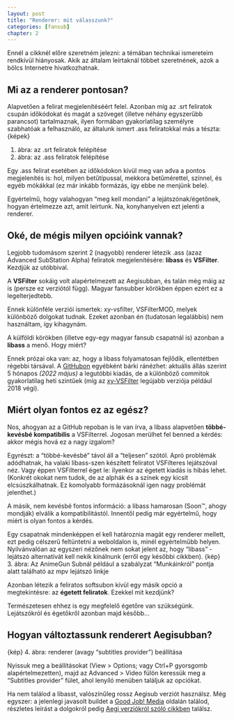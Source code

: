 ```yaml
---
layout: post
title: "Renderer: mit válasszunk?"
categories: [fansub]
chapter: 2
---
```


Ennél a cikknél előre szeretném jelezni: a témában technikai ismereteim rendkívül hiányosak. Akik az általam leírtaknál többet szeretnének, azok a bölcs Internetre hivatkozhatnak.


## Mi az a renderer pontosan?

Alapvetően a felirat megjelenítéséért felel. Azonban míg az .srt feliratok csupán időkódokat és magát a szöveget (illetve néhány egyszerűbb parancsot) tartalmaznak,
ilyen formában gyakorlatilag személyre szabhatóak a felhasználó, az általunk ismert .ass feliratokkal más a tészta:
{képek}
1. ábra: az .srt feliratok felépítése
2. ábra: az .ass feliratok felépítése

Egy .ass felirat esetében az időkódokon kívül meg van adva a pontos megjelenítés is: hol, milyen betűtípussal, mekkora betűmérettel, színnel, és egyéb mókákkal (ez már inkább formázás, így ebbe ne menjünk bele).

Egyértelmű, hogy valahogyan “meg kell mondani” a lejátszónak/égetőnek, hogyan értelmezze azt, amit leírtunk. Na, konyhanyelven ezt jelenti a renderer.


## Oké, de mégis milyen opcióink vannak?

Legjobb tudomásom szerint 2 (nagyobb) renderer létezik .ass (azaz Advanced SubStation Alpha) feliratok megjelenítésére: **libass** és **VSFilter**. Kezdjük az utóbbival.


A **VSFilter** sokáig volt alapértelmezett az Aegisubban, és talán még máig az is (persze ez verziótól függ). Magyar fansubber körökben éppen ezért ez a legelterjedtebb.

Ennek különféle verziói ismertek: xy-vsfilter, VSFilterMOD, melyek különböző dolgokat tudnak. Ezeket azonban én (tudatosan legalábbis) nem használtam, így kihagynám.


A külföldi körökben (illetve egy-egy magyar fansub csapatnál is) azonban a **libass** a menő. Hogy miért?

Ennek prózai oka van: az, hogy a libass folyamatosan fejlődik, ellentétben régebbi társával. A [GitHubon](https://github.com/libass/libass) egyébként bárki ránézhet: aktuális állás szerint 5 hónapos *(2022 május)* a legutóbbi kiadás,
de a különböző commitok gyakorlatilag heti szintűek (míg az [xy-VSFilter](https://github.com/Cyberbeing/xy-VSFilter) legújabb verziója például 2018 végi).


## Miért olyan fontos ez az egész?

Nos, ahogyan az a GitHub repoban is le van írva, a libass alapvetően **többé-kevésbé kompatibilis** a VSFilterrel. Jogosan merülhet fel benned a kérdés: akkor mégis hová ez a nagy izgalom?

Egyrészt: a “többé-kevésbé” távol áll a “teljesen” szótól. Apró problémák adódhatnak, ha valaki libass-szen készített feliratot VSFilteres lejátszóval néz. Vagy éppen VSFilterrel éget le: ilyenkor az égetett kiadás is hibás lehet.
(Konkrét okokat nem tudok, de az alphák és a színek egy kicsit elcsúszkálhatnak. Ez komolyabb formázásoknál igen nagy problémát jelenthet.)

A másik, nem kevésbé fontos információ: a libass hamarosan (Soon™, ahogy mondják) elválik a kompatibilitástól. Innentől pedig már egyértelmű, hogy miért is olyan fontos a kérdés.


Egy csapatnak mindenképpen el kell határoznia magát egy renderer mellett, ezt pedig célszerű feltüntetni a weboldalon is, minél egyértelműbb helyen.
Nyilvánvalóan az egyszeri nézőnek nem sokat jelent az, hogy “libass” - lejátszó alternatívát kell nekik kínálnunk (erről egy későbbi cikkben).
{kép}
3. ábra: Az AnimeGun Subnál például a szabályzat “Munkáinkról” pontja alatt található az mpv lejátszó linkje


Azonban létezik a feliratos softsubon kívül egy másik opció a megtekintésre: az **égetett feliratok**. Ezekkel mit kezdjünk?

Természetesen ehhez is egy megfelelő égetőre van szükségünk. Lejátszókról és égetőkről azonban majd később…


## Hogyan változtassunk renderert Aegisubban?
{kép}
4. ábra: renderer (avagy “subtitles provider”) beállítása

Nyissuk meg a beállításokat (View > Options; vagy Ctrl+P gyorsgomb alapértelmezetten), majd az Advanced > Video fülön keressük meg a “Subtitles provider” fület, ahol lenyíló menüben találjuk az opciókat.


Ha nem találod a libasst, valószínűleg rossz Aegisub verziót használsz. Még egyszer: a jelenlegi javasolt buildet a [Good Job! Media](https://www.goodjobmedia.com/fansubbing/) oldalán találod,
részletes leírást a dolgokról pedig [Aegi verziókról szóló cikkben](https://shslezra.wordpress.com/2022/10/07/aegisub-verziok-mi-a-kulonbseg-es-kinek-fontos/) találsz.